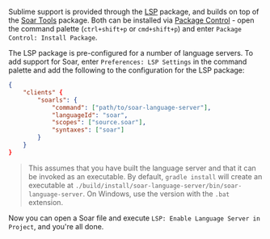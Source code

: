 Sublime support is provided through the
[LSP](https://packagecontrol.io/packages/LSP) package, and builds on
top of the [Soar
Tools](https://packagecontrol.io/packages/Soar%20Tools) package. Both
can be installed via [Package Control](https://packagecontrol.io/) -
open the command palette (`ctrl+shift+p` or `cmd+shift+p`) and enter
`Package Control: Install Package`.

The LSP package is pre-configured for a number of language servers. To
add support for Soar, enter `Preferences: LSP Settings` in the command
palette and add the following to the configuration for the LSP
package:

```json
{
    "clients" {
        "soarls": {
            "command": ["path/to/soar-language-server"],
            "languageId": "soar",
            "scopes": ["source.soar"],
            "syntaxes": ["soar"]
        }
    }
}
```

> This assumes that you have built the language server and that it can
> be invoked as an executable. By default, `gradle install` will
> create an executable at
> `./build/install/soar-language-server/bin/soar-language-server`. On
> Windows, use the version with the `.bat` extension.


Now you can open a Soar file and execute `LSP: Enable Language Server
in Project`, and you're all done.
